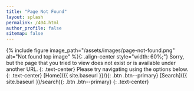 ```yaml
---
title: "Page Not Found"
layout: splash
permalink: /404.html
author_profile: false
sitemap: false
---
```


{% include figure image_path="/assets/images/page-not-found.png" alt="Not found top image" %}{: .align-center style="width: 60%;"}
Sorry, but the page that you tried to view does not exist or is available under another URL. 
{: .text-center}
Please try navigating using the options below.
{: .text-center}
[Home]({{ site.baseurl }}/){: .btn .btn--primary}
[Search]({{ site.baseurl }}/search){: .btn .btn--primary}
{: .text-center}
